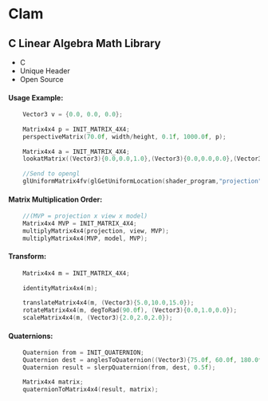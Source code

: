 # Clam
## C Linear Algebra Math Library

  * C <br>
  * Unique Header <br>
  * Open Source <br>

#### Usage Example:
```C
    Vector3 v = {0.0, 0.0, 0.0};
    
    Matrix4x4 p = INIT_MATRIX_4X4;
    perspectiveMatrix(70.0f, width/height, 0.1f, 1000.0f, p);
    
    Matrix4x4 a = INIT_MATRIX_4X4;
    lookatMatrix((Vector3){0.0,0.0,1.0},(Vector3){0.0,0.0,0.0},(Vector3){0.0,1.0,0.0}, a);
    
    //Send to opengl
    glUniformMatrix4fv(glGetUniformLocation(shader_program,"projection"), 1, GL_FALSE, p);
```
#### Matrix Multiplication Order:
```C
    //(MVP = projection x view x model)
    Matrix4x4 MVP = INIT_MATRIX_4X4;
    multiplyMatrix4x4(projection, view, MVP);
    multiplyMatrix4x4(MVP, model, MVP);
```
#### Transform:
```C
    Matrix4x4 m = INIT_MATRIX_4X4;
    
    identityMatrix4x4(m);
    
    translateMatrix4x4(m, (Vector3){5.0,10.0,15.0});
    rotateMatrix4x4(m, degToRad(90.0f), (Vector3){0.0,1.0,0.0});
    scaleMatrix4x4(m, (Vector3){2.0,2.0,2.0});
```
#### Quaternions:
```C
    Quaternion from = INIT_QUATERNION;
    Quaternion dest = anglesToQuaternion((Vector3){75.0f, 60.0f, 180.0f});
    Quaternion result = slerpQuaternion(from, dest, 0.5f);

    Matrix4x4 matrix;
    quaternionToMatrix4x4(result, matrix);
```
